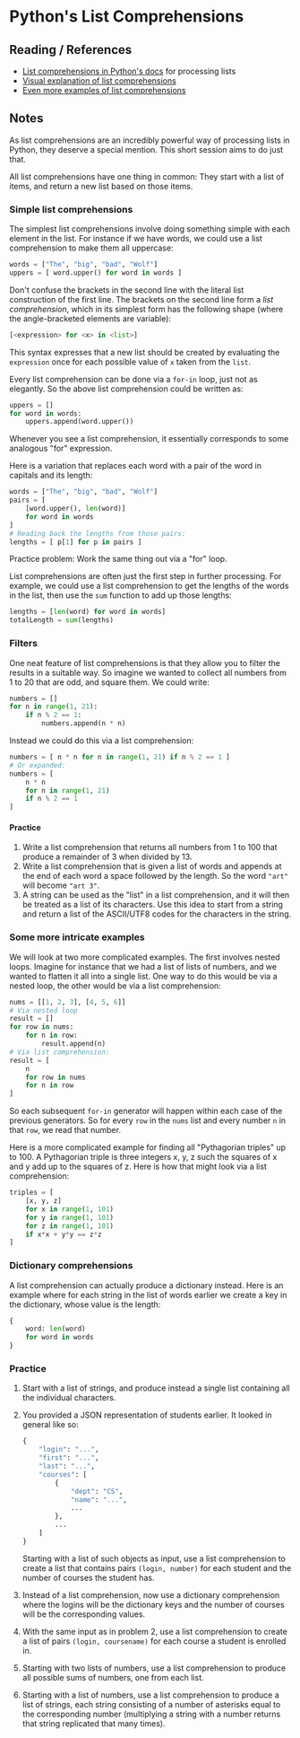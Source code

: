 # Python's List Comprehensions

## Reading / References

- [List comprehensions in Python's docs](https://docs.python.org/3/tutorial/datastructures.html#list-comprehensions) for processing lists
- [Visual explanation of list comprehensions](http://treyhunner.com/2015/12/python-list-comprehensions-now-in-color/)
- [Even more examples of list comprehensions](http://python-3-patterns-idioms-test.readthedocs.io/en/latest/Comprehensions.html)

## Notes

As list comprehensions are an incredibly powerful way of processing lists in Python, they deserve a special mention. This short session aims to do just that.

All list comprehensions have one thing in common: They start with a list of items, and return a new list based on those items.

### Simple list comprehensions

The simplest list comprehensions involve doing something simple with each element in the list. For instance if we have words, we could use a list comprehension to make them all uppercase:

```python
words = ["The", "big", "bad", "Wolf"]
uppers = [ word.upper() for word in words ]
```
Don't confuse the brackets in the second line with the literal list construction of the first line. The brackets on the second line form a *list comprehension*, which in its simplest form has the following shape (where the angle-bracketed elements are variable):
```python
[<expression> for <x> in <list>]
```
This syntax expresses that a new list should be created by evaluating the `expression` once for each possible value of `x` taken from the `list`.

Every list comprehension can be done via a `for-in` loop, just not as elegantly. So the above list comprehension could be written as:

```python
uppers = []
for word in words:
    uppers.append(word.upper())
```

Whenever you see a list comprehension, it essentially corresponds to some analogous "for" expression.

Here is a variation that replaces each word with a pair of the word in capitals and its length:

```python
words = ["The", "big", "bad", "Wolf"]
pairs = [
    [word.upper(), len(word)]
    for word in words
]
# Reading back the lengths from those pairs:
lengths = [ p[1] for p in pairs ]
```

Practice problem: Work the same thing out via a "for" loop.

List comprehensions are often just the first step in further processing. For example, we could use a list comprehension to get the lengths of the words in the list, then use the `sum` function to add up those lengths:
```python
lengths = [len(word) for word in words]
totalLength = sum(lengths)
```

### Filters

One neat feature of list comprehensions is that they allow you to filter the results in a suitable way. So imagine we wanted to collect all numbers from 1 to 20 that are odd, and square them. We could write:

```python
numbers = []
for n in range(1, 21):
    if n % 2 == 1:
        numbers.append(n * n)
```

Instead we could do this via a list comprehension:

```python
numbers = [ n * n for n in range(1, 21) if n % 2 == 1 ]
# Or expanded:
numbers = [
    n * n
    for n in range(1, 21)
    if n % 2 == 1
]
```

#### Practice

1. Write a list comprehension that returns all numbers from 1 to 100 that produce a remainder of 3 when divided by 13.
2. Write a list comprehension that is given a list of words and appends at the end of each word a space followed by the length. So the word `"art"` will become `"art 3"`.
3. A string can be used as the "list" in a list comprehension, and it will then be treated as a list of its characters. Use this idea to start from a string and return a list of the ASCII/UTF8 codes for the characters in the string.

### Some more intricate examples

We will look at two more complicated examples. The first involves nested loops. Imagine for instance that we had a list of lists of numbers, and we wanted to flatten it all into a single list. One way to do this would be via a nested loop, the other would be via a list comprehension:

```python
nums = [[1, 2, 3], [4, 5, 6]]
# Via nested loop
result = []
for row in nums:
    for n in row:
        result.append(n)
# Via list comprehension:
result = [
    n
    for row in nums
    for n in row
]
```
So each subsequent `for-in` generator will happen within each case of the previous generators. So for every `row` in the `nums` list and every number `n` in that `row`, we read that number.

Here is a more complicated example for finding all "Pythagorian triples" up to 100. A Pythagorian triple is three integers x, y, z such the squares of x and y add up to the squares of z. Here is how that might look via a list comprehension:

```python
triples = [
    [x, y, z]
    for x in range(1, 101)
    for y in range(1, 101)
    for z in range(1, 101)
    if x*x + y*y == z*z
]
```

### Dictionary comprehensions

A list comprehension can actually produce a dictionary instead. Here is an example where for each string in the list of words earlier we create a key in the dictionary, whose value is the length:

```python
{
    word: len(word)
    for word in words
}
```

### Practice

1. Start with a list of strings, and produce instead a single list containing all the individual characters.
2. You provided a JSON representation of students earlier. It looked in general like so:

    ```python
    {
        "login": "...",
        "first": "...",
        "last": "...",
        "courses": [
            {
                "dept": "CS",
                "name": "...",
                ...
            },
            ...
        ]
    }
    ```
    Starting with a list of such objects as input, use a list comprehension to create a list that contains pairs `(login, number)` for each student and the number of courses the student has.
3. Instead of a list comprehension, now use a dictionary comprehension where the logins will be the dictionary keys and the number of courses will be the corresponding values.
4. With the same input as in problem 2, use a list comprehension to create a list of pairs `(login, coursename)` for each course a student is enrolled in.
5. Starting with two lists of numbers, use a list comprehension to produce all possible sums of numbers, one from each list.
6. Starting with a list of numbers, use a list comprehension to produce a list of strings, each string consisting of a number of asterisks equal to the corresponding number (multiplying a string with a number returns that string replicated that many times).

